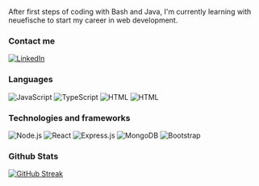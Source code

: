 After first steps of coding with Bash and Java, I'm currently learning with neuefische to start my career in web development.


### Contact me

[![LinkedIn](https://img.shields.io/badge/LinkedIn-000?logo=linkedin)](https://www.linkedin.com/in/tim-eifler/)

### Languages

![JavaScript](https://img.shields.io/badge/-JavaScript-000?&logo=JavaScript)
![TypeScript](https://img.shields.io/badge/-TypeScript-000?&logo=TypeScript)
![HTML](https://img.shields.io/badge/-HTML-000?logo=HTML5)
![HTML](https://img.shields.io/badge/-CSS3-000?logo=CSS3)

### Technologies and frameworks

![Node.js](https://img.shields.io/badge/-Node.js-000?&logo=node.js)
![React](https://img.shields.io/badge/-React-000?&logo=React)
![Express.js](https://img.shields.io/badge/-Expressjs-000?logo=Express)
![MongoDB](https://img.shields.io/badge/-MongoDB-000?logo=MongoDB)
![Bootstrap](https://img.shields.io/badge/-Bootstrap-000?logo=Bootstrap)

### Github Stats


[![GitHub Streak](https://github-readme-streak-stats.herokuapp.com/?user=teifler)](https://git.io/streak-stats)
